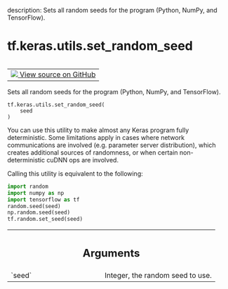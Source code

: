 description: Sets all random seeds for the program (Python, NumPy, and TensorFlow).

<div itemscope itemtype="http://developers.google.com/ReferenceObject">
<meta itemprop="name" content="tf.keras.utils.set_random_seed" />
<meta itemprop="path" content="Stable" />
</div>

# tf.keras.utils.set_random_seed

<!-- Insert buttons and diff -->

<table class="tfo-notebook-buttons tfo-api nocontent" align="left">
<td>
  <a target="_blank" href="https://github.com/keras-team/keras/tree/v2.15.0/keras/utils/tf_utils.py#L39-L71">
    <img src="https://www.tensorflow.org/images/GitHub-Mark-32px.png" />
    View source on GitHub
  </a>
</td>
</table>



Sets all random seeds for the program (Python, NumPy, and TensorFlow).


<pre class="devsite-click-to-copy prettyprint lang-py tfo-signature-link">
<code>tf.keras.utils.set_random_seed(
    seed
)
</code></pre>



<!-- Placeholder for "Used in" -->

You can use this utility to make almost any Keras program fully
deterministic. Some limitations apply in cases where network communications
are involved (e.g. parameter server distribution), which creates additional
sources of randomness, or when certain non-deterministic cuDNN ops are
involved.

Calling this utility is equivalent to the following:

```python
import random
import numpy as np
import tensorflow as tf
random.seed(seed)
np.random.seed(seed)
tf.random.set_seed(seed)
```

<!-- Tabular view -->
 <table class="responsive fixed orange">
<colgroup><col width="214px"><col></colgroup>
<tr><th colspan="2"><h2 class="add-link">Arguments</h2></th></tr>

<tr>
<td>
`seed`<a id="seed"></a>
</td>
<td>
Integer, the random seed to use.
</td>
</tr>
</table>

